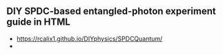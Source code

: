 ## DIY SPDC-based entangled-photon experiment guide in HTML 

*  https://rcalix1.github.io/DIYphysics/SPDCQuantum/
*  
